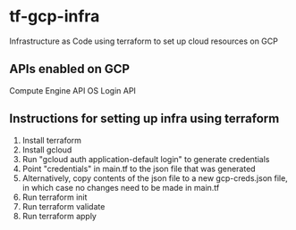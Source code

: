 # tf-gcp-infra
Infrastructure as Code using terraform to set up cloud resources on GCP

## APIs enabled on GCP
Compute Engine API
OS Login API

## Instructions for setting up infra using terraform
1. Install terraform 
2. Install gcloud
3. Run "gcloud auth application-default login" to generate credentials
4. Point "credentials" in main.tf to the json file that was generated
5. Alternatively, copy contents of the json file to a new gcp-creds.json file, in which case no changes need to be made in main.tf
6. Run terraform init
7. Run terraform validate
8. Run terraform apply
